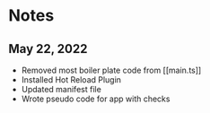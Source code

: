 # Notes

## May 22, 2022
- Removed most boiler plate code from [[main.ts]]
- Installed Hot Reload Plugin
- Updated manifest file
- Wrote pseudo code for app with checks
